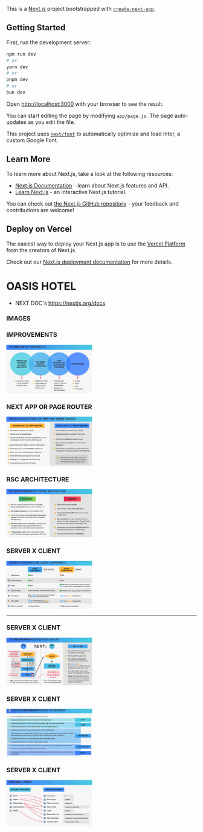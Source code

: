 This is a [Next.js](https://nextjs.org/) project bootstrapped with [`create-next-app`](https://github.com/vercel/next.js/tree/canary/packages/create-next-app).

## Getting Started

First, run the development server:

```bash
npm run dev
# or
yarn dev
# or
pnpm dev
# or
bun dev
```

Open [http://localhost:3000](http://localhost:3000) with your browser to see the result.

You can start editing the page by modifying `app/page.js`. The page auto-updates as you edit the file.

This project uses [`next/font`](https://nextjs.org/docs/basic-features/font-optimization) to automatically optimize and load Inter, a custom Google Font.

## Learn More

To learn more about Next.js, take a look at the following resources:

- [Next.js Documentation](https://nextjs.org/docs) - learn about Next.js features and API.
- [Learn Next.js](https://nextjs.org/learn) - an interactive Next.js tutorial.

You can check out [the Next.js GitHub repository](https://github.com/vercel/next.js/) - your feedback and contributions are welcome!

## Deploy on Vercel

The easiest way to deploy your Next.js app is to use the [Vercel Platform](https://vercel.com/new?utm_medium=default-template&filter=next.js&utm_source=create-next-app&utm_campaign=create-next-app-readme) from the creators of Next.js.

Check out our [Next.js deployment documentation](https://nextjs.org/docs/deployment) for more details.

#

# OASIS HOTEL

- NEXT DOC's https://nextjs.org/docs

### IMAGES

<h3>IMPROVEMENTS</h3>
<img style="width: 45%" alt="image app" src="./public/image-app1.png" />

<h3>NEXT APP OR PAGE ROUTER</h3>
<img style="width: 45%" alt="image app" src="./public/image-app2.png" />

<h3>RSC ARCHITECTURE</h3>
<img style="width: 45%" alt="image app" src="./public/image-app3.png" />

<h3>SERVER X CLIENT</h3>
<img style="width: 45%" alt="image app" src="./public/image-app4.png" />

<hr/>

<h3>SERVER X CLIENT</h3>
<img style="width: 45%" alt="image app" src="./public/next-image1.png" />

<h3>SERVER X CLIENT</h3>
<img style="width: 45%" alt="image app" src="./public/next-image2.png" />

<h3>SERVER X CLIENT</h3>
<img style="width: 45%" alt="image app" src="./public/next-image3.png" />
